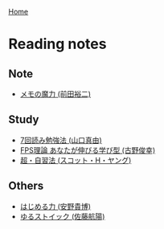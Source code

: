 <style>section h1 { color: #069; }</style>

[Home](/)

Reading notes
===

## Note

* [メモの魔力 (前田裕二)](note/メモの魔力.md)

## Study

* [7回読み勉強法 (山口真由)](study/7回読み勉強法.md)
* [FPS理論 あなたが伸びる学び型 (古野俊幸)](study/FPS.md)
* [超・自習法 (スコット・H・ヤング)](study/超自習法.md)

## Others

* [はじめる力 (安野貴博)](others/はじめる力.md)
* [ゆるストイック (佐藤航陽)](others/ゆるストイック.md)
